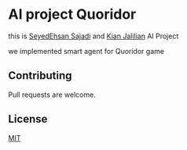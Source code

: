# AI project Quoridor

this is [SeyedEhsan Sajadi](https://github.com/ehsansajadi) and [Kian Jalilian](https://github.com/kianjalilian) AI Project

we implemented smart agent for Quoridor game

## Contributing
Pull requests are welcome.

## License
[MIT](https://choosealicense.com/licenses/mit/)
